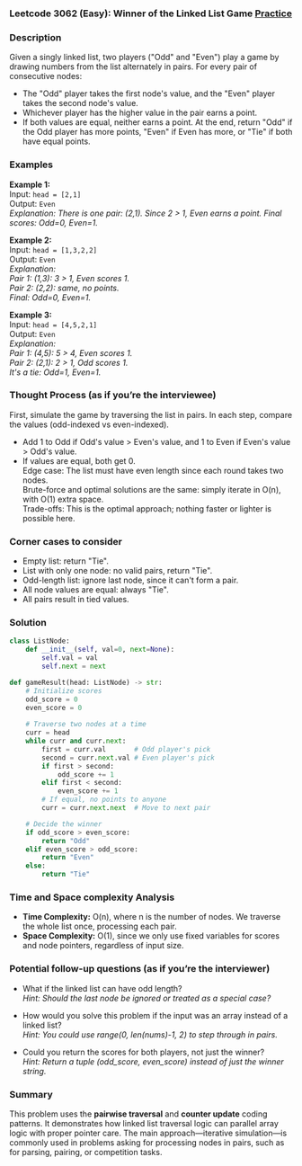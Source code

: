 ### Leetcode 3062 (Easy): Winner of the Linked List Game [Practice](https://leetcode.com/problems/winner-of-the-linked-list-game)

### Description  
Given a singly linked list, two players ("Odd" and "Even") play a game by drawing numbers from the list alternately in pairs. For every pair of consecutive nodes:
- The "Odd" player takes the first node's value, and the "Even" player takes the second node's value.
- Whichever player has the higher value in the pair earns a point.
- If both values are equal, neither earns a point.
At the end, return "Odd" if the Odd player has more points, "Even" if Even has more, or "Tie" if both have equal points.

### Examples  

**Example 1:**  
Input: `head = [2,1]`  
Output: `Even`  
*Explanation: There is one pair: (2,1). Since 2 > 1, Even earns a point. Final scores: Odd=0, Even=1.*

**Example 2:**  
Input: `head = [1,3,2,2]`  
Output: `Even`  
*Explanation:  
Pair 1: (1,3): 3 > 1, Even scores 1.  
Pair 2: (2,2): same, no points.  
Final: Odd=0, Even=1.*

**Example 3:**  
Input: `head = [4,5,2,1]`  
Output: `Even`  
*Explanation:  
Pair 1: (4,5): 5 > 4, Even scores 1.  
Pair 2: (2,1): 2 > 1, Odd scores 1.  
It's a tie: Odd=1, Even=1.*

### Thought Process (as if you’re the interviewee)  
First, simulate the game by traversing the list in pairs. In each step, compare the values (odd-indexed vs even-indexed).  
- Add 1 to Odd if Odd's value > Even's value, and 1 to Even if Even's value > Odd's value.  
- If values are equal, both get 0.  
Edge case: The list must have even length since each round takes two nodes.  
Brute-force and optimal solutions are the same: simply iterate in O(n), with O(1) extra space.  
Trade-offs: This is the optimal approach; nothing faster or lighter is possible here.

### Corner cases to consider  
- Empty list: return "Tie".  
- List with only one node: no valid pairs, return "Tie".  
- Odd-length list: ignore last node, since it can't form a pair.  
- All node values are equal: always "Tie".  
- All pairs result in tied values.

### Solution

```python
class ListNode:
    def __init__(self, val=0, next=None):
        self.val = val
        self.next = next

def gameResult(head: ListNode) -> str:
    # Initialize scores
    odd_score = 0
    even_score = 0
    
    # Traverse two nodes at a time
    curr = head
    while curr and curr.next:
        first = curr.val       # Odd player's pick
        second = curr.next.val # Even player's pick
        if first > second:
            odd_score += 1
        elif first < second:
            even_score += 1
        # If equal, no points to anyone
        curr = curr.next.next  # Move to next pair

    # Decide the winner
    if odd_score > even_score:
        return "Odd"
    elif even_score > odd_score:
        return "Even"
    else:
        return "Tie"
```

### Time and Space complexity Analysis  

- **Time Complexity:** O(n), where n is the number of nodes. We traverse the whole list once, processing each pair.
- **Space Complexity:** O(1), since we only use fixed variables for scores and node pointers, regardless of input size.

### Potential follow-up questions (as if you’re the interviewer)  

- What if the linked list can have odd length?  
  *Hint: Should the last node be ignored or treated as a special case?*

- How would you solve this problem if the input was an array instead of a linked list?  
  *Hint: You could use range(0, len(nums)-1, 2) to step through in pairs.*

- Could you return the scores for both players, not just the winner?  
  *Hint: Return a tuple (odd_score, even_score) instead of just the winner string.*

### Summary
This problem uses the **pairwise traversal** and **counter update** coding patterns. It demonstrates how linked list traversal logic can parallel array logic with proper pointer care. The main approach—iterative simulation—is commonly used in problems asking for processing nodes in pairs, such as for parsing, pairing, or competition tasks.